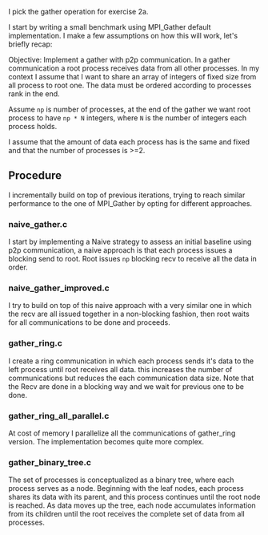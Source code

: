 I pick the gather operation for exercise 2a.

I start by writing a small benchmark using MPI_Gather default implementation.
I make a few assumptions on how this will work, let's briefly recap:

Objective: Implement a gather with p2p communication. In a gather communication
a root process receives data from all other processes. In my context I assume
that I want to share an array of integers of fixed size from all process to root one. The data must be ordered according to processes rank in the end.

Assume `np` is number of processes, at the end of the gather we want root process to have `np * N` integers, where `N` is the number of integers each process holds.

I assume that the amount of data each process has is the same and fixed and that the number of processes is >=2.

## Procedure

I incrementally build on top of previous iterations, trying to reach similar performance to the one of MPI_Gather by opting for different approaches.

### naive_gather.c
I start by implementing a Naive strategy to assess an initial baseline using p2p communication, a naive approach is that each process issues a blocking send to root. Root issues `np` blocking recv to receive all the data in order.

### naive_gather_improved.c
I try to build on top of this naive approach with a very similar one in which the recv are all issued together in a non-blocking fashion, then root waits for all communications to be done and proceeds.

### gather_ring.c
I create a ring communication in which each process sends
it's data to the left process until root receives all data.
this increases the number of communications but reduces the
each communication data size.
Note that the Recv are done in a blocking way and we wait for previous one
to be done.

### gather_ring_all_parallel.c
At cost of memory I parallelize all the communications of gather_ring version. The implementation becomes quite more complex.

### gather_binary_tree.c
The set of processes is conceptualized as a binary tree, where each process serves as a node. Beginning with the leaf nodes, each process shares its data with its parent, and this process continues until the root node is reached. As data moves up the tree, each node accumulates information from its children until the root receives the complete set of data from all processes.